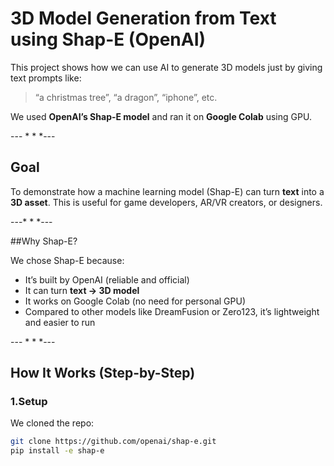 # 3D Model Generation from Text using Shap-E (OpenAI)

This project shows how we can use AI to generate 3D models just by giving text prompts like:

> “a christmas tree”, “a dragon”, “iphone”, etc.

We used **OpenAI’s Shap-E model** and ran it on **Google Colab** using GPU.

--- * * *---

## Goal

To demonstrate how a machine learning model (Shap-E) can turn **text** into a **3D asset**. This is useful for game developers, AR/VR creators, or designers.

---* * *---

##Why Shap-E?

We chose Shap-E because:

- It’s built by OpenAI (reliable and official)
- It can turn **text → 3D model**
- It works on Google Colab (no need for personal GPU)
- Compared to other models like DreamFusion or Zero123, it’s lightweight and easier to run

--- * * *---

## How It Works (Step-by-Step)

### 1.Setup

We cloned the repo:
```bash
git clone https://github.com/openai/shap-e.git
pip install -e shap-e
